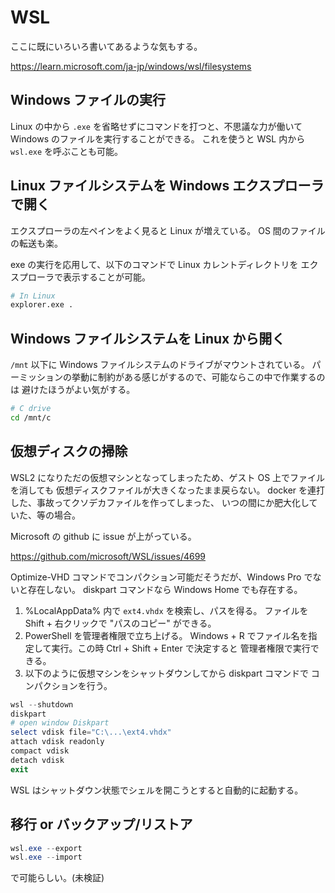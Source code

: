 # WSL

ここに既にいろいろ書いてあるような気もする。

<https://learn.microsoft.com/ja-jp/windows/wsl/filesystems>

## Windows ファイルの実行

Linux の中から `.exe` を省略せずにコマンドを打つと、不思議な力が働いて
Windows のファイルを実行することができる。
これを使うと WSL 内から `wsl.exe` を呼ぶことも可能。

## Linux ファイルシステムを Windows エクスプローラで開く

エクスプローラの左ペインをよく見ると Linux が増えている。
OS 間のファイルの転送も楽。

exe の実行を応用して、以下のコマンドで Linux カレントディレクトリを
エクスプローラで表示することが可能。

```sh
# In Linux
explorer.exe .
```

## Windows ファイルシステムを Linux から開く

`/mnt` 以下に Windows ファイルシステムのドライブがマウントされている。
パーミッションの挙動に制約がある感じがするので、可能ならこの中で作業するのは
避けたほうがよい気がする。

```sh
# C drive
cd /mnt/c
```

## 仮想ディスクの掃除

WSL2 になりただの仮想マシンとなってしまったため、ゲスト OS 上でファイルを消しても
仮想ディスクファイルが大きくなったまま戻らない。
docker を連打した、事故ってクソデカファイルを作ってしまった、
いつの間にか肥大化していた、等の場合。

Microsoft の github に issue が上がっている。

<https://github.com/microsoft/WSL/issues/4699>

Optimize-VHD コマンドでコンパクション可能だそうだが、Windows Pro でないと存在しない。
diskpart コマンドなら Windows Home でも存在する。

1. %LocalAppData% 内で `ext4.vhdx` を検索し、パスを得る。
ファイルを Shift + 右クリックで "パスのコピー" ができる。
1. PowerShell を管理者権限で立ち上げる。
Windows + R でファイル名を指定して実行。この時 Ctrl + Shift + Enter で決定すると
管理者権限で実行できる。
1. 以下のように仮想マシンをシャットダウンしてから diskpart コマンドで
コンパクションを行う。

```powershell
wsl --shutdown
diskpart
# open window Diskpart
select vdisk file="C:\...\ext4.vhdx"
attach vdisk readonly
compact vdisk
detach vdisk
exit
```

WSL はシャットダウン状態でシェルを開こうとすると自動的に起動する。

## 移行 or バックアップ/リストア

```powershell
wsl.exe --export
wsl.exe --import
```

で可能らしい。(未検証)
